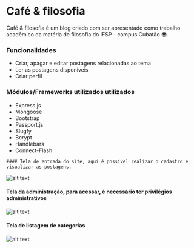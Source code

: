 # Café & filosofia

Café & filosofia é um blog criado com ser apresentado como trabalho acadêmico da matéria de filosofia do IFSP - campus Cubatão 😎.


  ### Funcionalidades

   - Criar, apagar e editar postagens relacionadas ao tema
   - Ler as postagens disponíveis
   - Criar perfil
 
 
  ### Módulos/Frameworks utilizados utilizados
  
   - Express.js
   - Mongoose
   - Bootstrap
   - Passport.js
   - Slugfy
   - Bcrypt
   - Handlebars
   - Connect-Flash
   
   
   
    #### Tela de entrada do site, aqui é possível realizar o cadastro e visualizar as postagens.
    
   ![alt text](https://i.ibb.co/Xx9f0W1/2020-08-13-2.png)
   
   
  
   
   
   #### Tela da administração, para acessar, é necessário ter privilégios administrativos
   
   ![alt text](https://i.ibb.co/5RWcBfQ/2020-08-13-3.png)
   
   
   
   #### Tela de listagem de categorias
    
  ![alt text](https://i.ibb.co/MhFwghx/2020-08-13-5.png)
  
 
  
 
 
 
 
